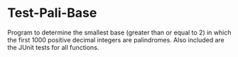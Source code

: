 # Test-Pali-Base
Program to determine the smallest base (greater than or equal to 2) in which the first 1000 positive decimal integers are palindromes. Also included are the JUnit tests for all functions.

